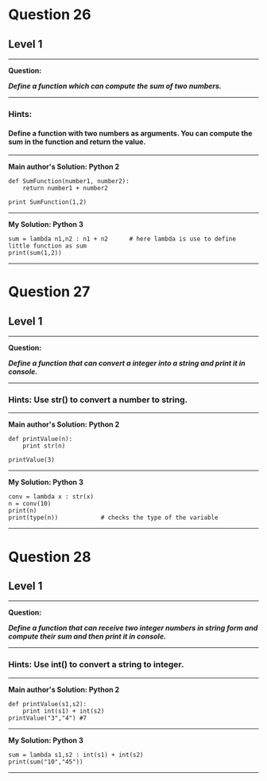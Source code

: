 
# Question 26
## Level 1
-----------------

**Question:**

***Define a function which can compute the sum of two numbers.***

----------------------
### Hints:
#### Define a function with two numbers as arguments. You can compute the sum in the function and return the value.

-------------------

**Main author's Solution: Python 2**
```
def SumFunction(number1, number2):
	return number1 + number2

print SumFunction(1,2)
```
----------------
**My Solution: Python 3**
```
sum = lambda n1,n2 : n1 + n2      # here lambda is use to define little function as sum
print(sum(1,2))
```
----------------------------
# Question 27
## Level 1
-----------------

**Question:**

***Define a function that can convert a integer into a string and print it in console.***

----------------------
### Hints: Use str() to convert a number to string.
-------------------

**Main author's Solution: Python 2**
```
def printValue(n):
	print str(n)

printValue(3)
```
----------------

**My Solution: Python 3**
```
conv = lambda x : str(x)
n = conv(10)
print(n)
print(type(n))            # checks the type of the variable
```
---------------------

# Question 28
## Level 1
-----------------

**Question:**

***Define a function that can receive two integer numbers in string form and compute their sum and then print it in console.***

----------------------
### Hints: Use int() to convert a string to integer.

-------------------
**Main author's Solution: Python 2**
```
def printValue(s1,s2):
	print int(s1) + int(s2)
printValue("3","4") #7
```
----------------

**My Solution: Python 3**
```
sum = lambda s1,s2 : int(s1) + int(s2)
print(sum("10","45"))
```
-------------------
